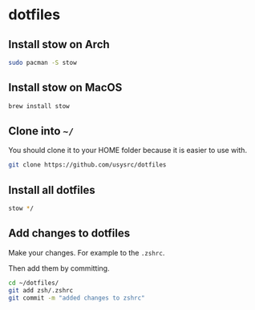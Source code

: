 # dotfiles

## Install stow on Arch

```bash
sudo pacman -S stow
```

## Install stow on MacOS

```bash
brew install stow
```

## Clone into `~/`
You should clone it to your HOME folder because it is easier to use with.

```bash
git clone https://github.com/usysrc/dotfiles
```

## Install all dotfiles

```bash
stow */
```

## Add changes to dotfiles 
Make your changes. For example to the `.zshrc`.

Then add them by committing.
```bash
cd ~/dotfiles/
git add zsh/.zshrc
git commit -m "added changes to zshrc"
```
